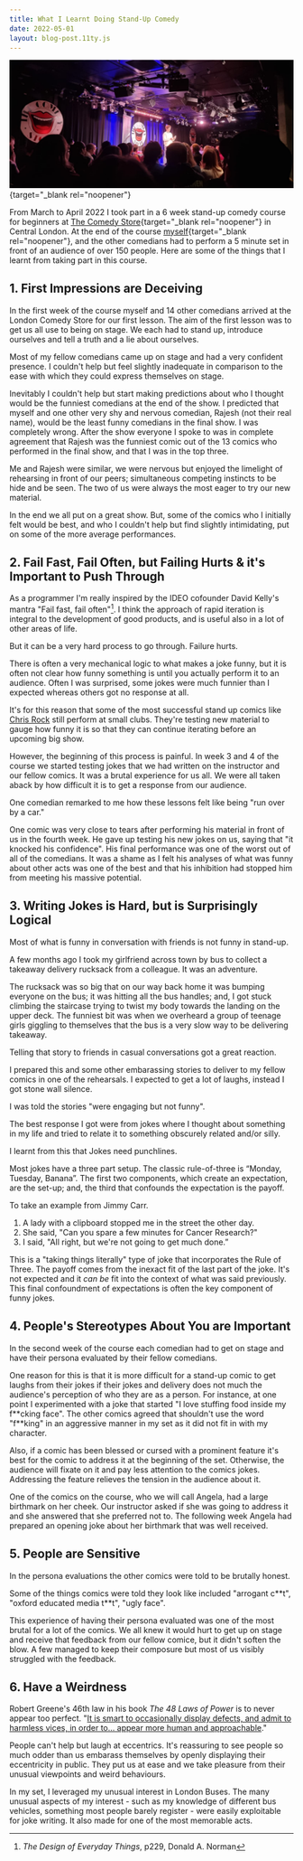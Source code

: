 ```yaml
---
title: What I Learnt Doing Stand-Up Comedy 
date: 2022-05-01
layout: blog-post.11ty.js
---
```


[![Coming on Stage](/assets/images/posts/what-i-learnt-doing-stand-up-comedy/mgv_stand_up.jpg)](https://www.youtube.com/watch?v=6miCy-nmXIY){target="_blank rel="noopener"}

From March to April 2022 I took part in a 6 week stand-up comedy course for beginners at [The Comedy Store](https://www.thecomedystore.co.uk/){target="_blank rel="noopener"} in Central London. At the end of the course [myself](https://www.youtube.com/watch?v=6miCy-nmXIY){target="_blank rel="noopener"}, and the other comedians had to perform a 5 minute set in front of an audience of over 150 people. Here are some of the things that I learnt from taking part in this course. 

## 1. First Impressions are Deceiving
In the first week of the course myself and 14 other comedians arrived at the London Comedy Store for our first lesson. The aim of the first lesson was to get us all use to being on stage. We each had to stand up, introduce ourselves and tell a truth and a lie about ourselves. 

Most of my fellow comedians came up on stage and had a very confident presence. I couldn't help but feel slightly inadequate in comparison to the ease with which they could express themselves on stage.   

Inevitably I couldn't help but start making predictions about who I thought would be the funniest comedians at the end of the show. I predicted that myself and one other very shy and nervous comedian, Rajesh (not their real name), would be the least funny comedians in the final show. I was completely wrong. After the show everyone I spoke to was in complete agreement that Rajesh was the funniest comic out of the 13 comics who performed in the final show, and that I was in the top three. 

Me and Rajesh were similar, we were nervous but enjoyed the limelight of rehearsing in front of our peers; simultaneous competing instincts to be hide and be seen. The two of us were always the most eager to try our new material. 

In the end we all put on a great show. But, some of the comics who I initially felt would be best, and who I couldn't help but find slightly intimidating, put on some of the more average performances. 

## 2. Fail Fast, Fail Often, but Failing Hurts & it's Important to Push Through
As a programmer I'm really inspired by the IDEO cofounder David Kelly's mantra "Fail fast, fail often"[^1]. I think the approach of rapid iteration is integral to the development of good products, and is useful also in a lot of other areas of life.  

But it can be a very hard process to go through. Failure hurts. 

There is often a very mechanical logic to what makes a joke funny, but it is often not clear how funny something is until you actually perform it to an audience. Often I was surprised, some jokes were much funnier than I expected whereas others got no response at all. 

It's for this reason that some of the most successful stand up comics like [Chris Rock](https://www.hollywood.com/general/chris-rock-surprises-comedy-club-crowd-with-impromptu-set-60761287) still perform at small clubs. They're testing new material to gauge how funny it is so that they can continue iterating before an upcoming big show.

However, the beginning of this process is painful. In week 3 and 4 of the course we started testing jokes that we had written on the instructor and our fellow comics. It was a brutal experience for us all. We were all taken aback by how difficult it is to get a response from our audience. 

One comedian remarked to me how these lessons felt like being "run over by a car." 

One comic was very close to tears after performing his material in front of us in the fourth week. He gave up testing his new jokes on us, saying that "it knocked his confidence". His final performance was one of the worst out of all of the comedians. It was a shame as I felt his analyses of what was funny about other acts was one of the best and that his inhibition had stopped him from meeting his massive potential. 

## 3. Writing Jokes is Hard, but is Surprisingly Logical

Most of what is funny in conversation with friends is not funny in stand-up. 

A few months ago I took my girlfriend across town by bus to collect a takeaway delivery rucksack from a colleague. It was an adventure. 

The rucksack was so big that on our way back home it was bumping everyone on the bus; it was hitting all the bus handles; and, I got stuck climbing the staircase trying to twist my body towards the landing on the upper deck. The funniest bit was when we overheard a group of teenage girls giggling to themselves that the bus is a very slow way to be delivering takeaway.  

Telling that story to friends in casual conversations got a great reaction. 

I prepared this and some other embarassing stories to deliver to my fellow comics in one of the rehearsals. I expected to get a lot of laughs, instead I got stone wall silence.  

I was told the stories "were engaging but not funny". 

The best response I got were from jokes where I thought about something in my life and tried to relate it to something obscurely related and/or silly. 

I learnt from this that Jokes need punchlines. 

Most jokes have a three part setup. The classic rule-of-three is “Monday, Tuesday, Banana”. The first two components, which create an expectation, are the set-up; and, the third that confounds the expectation is the payoff. 

To take an example from Jimmy Carr. 

1. A lady with a clipboard stopped me in the street the other day.
2. She said, "Can you spare a few minutes for Cancer Research?" 
3. I said, "All right, but we're not going to get much done.” 

This is a "taking things literally" type of joke that incorporates the Rule of Three. The payoff comes from the inexact fit of the last part of the joke. It's not expected and it *can be* fit into the context of what was said previously. This final confoundment of expectations is often the key component of funny jokes.

## 4. People's Stereotypes About You are Important

In the second week of the course each comedian had to get on stage and have their persona evaluated by their fellow comedians. 

One reason for this is that it is more difficult for a stand-up comic to get laughs from their jokes if their jokes and delivery does not much the audience's perception of who they are as a person. For instance, at one point I experimented with a joke that started "I love stuffing food inside my f\*\*cking face". The other comics agreed that shouldn't use the word "f\*\*king" in an aggressive manner in my set as it did not fit in with my character.  

Also, if a comic has been blessed or cursed with a prominent feature it's best for the comic to address it at the beginning of the set. Otherwise, the audience will fixate on it and pay less attention to the comics jokes. Addressing the feature relieves the tension in the audience about it. 

One of the comics on the course, who we will call Angela, had a large birthmark on her cheek. Our instructor asked if she was going to address it and she answered that she preferred not to. The following week Angela had prepared an opening joke about her birthmark that was well received.  

## 5. People are Sensitive

In the persona evaluations the other comics were told to be brutally honest. 

Some of the things comics were told they look like included "arrogant c\*\*t", "oxford educated media t\*\*t", "ugly face". 

This experience of having their persona evaluated was one of the most brutal for a lot of the comics. We all knew it would hurt to get up on stage and receive that feedback from our fellow comice, but it didn't soften the blow. A few managed to keep their composure but most of us visibly struggled with the feedback. 

## 6. Have a Weirdness

Robert Greene's 46th law in his book *The 48 Laws of Power* is to never appear too perfect. "[It is smart to occasionally display defects, and admit to harmless vices, in order to... appear more human and approachable](https://www.goodreads.com/quotes/246815-law-46-never-appear-too-perfect-appearing-better-than-others)."

People can't help but laugh at eccentrics. It's reassuring to see people so much odder than us embarass themselves by openly displaying their eccentricity in public. They put us at ease and we take pleasure from their unusual viewpoints and weird behaviours. 

In my set, I leveraged my unusual interest in London Buses. The many unusual aspects of my interest - such as my knowledge of different bus vehicles, something most people barely register - were easily exploitable for joke writing. It also made for one of the most memorable acts. 

[^1]: *The Design of Everyday Things*, p229, Donald A. Norman